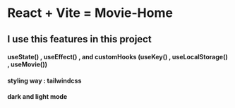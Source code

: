 # React + Vite = Movie-Home

## I use this features in this project

#### useState() , useEffect() , and customHooks (useKey() , useLocalStorage() , useMovie())

#### styling way : tailwindcss

#### dark and light mode
